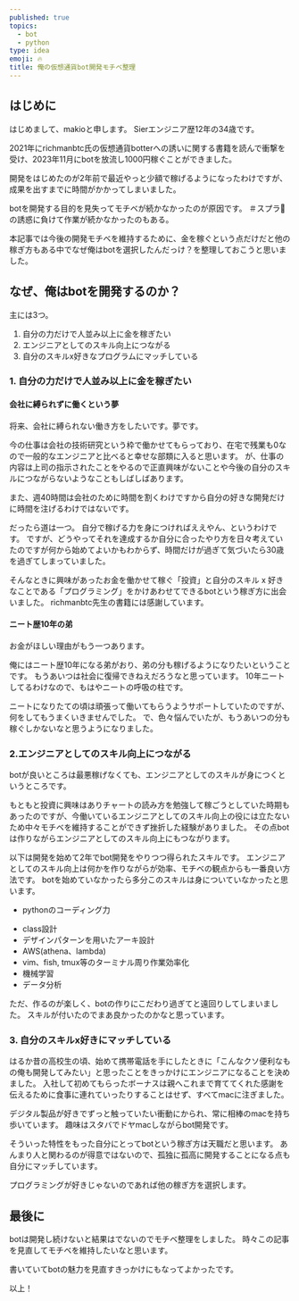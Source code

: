 ```yaml
---
published: true
topics:
  - bot
  - python
type: idea
emoji: 🔥
title: 俺の仮想通貨bot開発モチベ整理
---
```

## はじめに
はじめまして、makioと申します。
Sierエンジニア歴12年の34歳です。

2021年にrichmanbtc氏の仮想通貨botterへの誘いに関する書籍を読んで衝撃を受け、2023年11月にbotを放流し1000円稼ぐことができました。

開発をはじめたのが2年前で最近やっと少額で稼げるようになったわけですが、成果を出すまでに時間がかかってしまいました。

botを開発する目的を見失ってモチベが続かなかったのが原因です。
＃スプラ🦑の誘惑に負けて作業が続かなかったのもある。

本記事では今後の開発モチベを維持するために、金を稼ぐという点だけだと他の稼ぎ方もある中でなぜ俺はbotを選択したんだっけ？を整理しておこうと思いました。

## なぜ、俺はbotを開発するのか？
主には3つ。

1. 自分の力だけで人並み以上に金を稼ぎたい
2. エンジニアとしてのスキル向上につながる
3. 自分のスキルx好きなプログラムにマッチしている

### 1. 自分の力だけで人並み以上に金を稼ぎたい
#### 会社に縛られずに働くという夢
将来、会社に縛られない働き方をしたいです。夢です。

今の仕事は会社の技術研究という枠で働かせてもらっており、在宅で残業も0なので一般的なエンジニアと比べると幸せな部類に入ると思います。
が、仕事の内容は上司の指示されたことをやるので正直興味がないことや今後の自分のスキルにつながらないようなこともしばしばあります。

また、週40時間は会社のために時間を割くわけですから自分の好きな開発だけに時間を注げるわけではないです。

だったら道は一つ。
自分で稼げる力を身につければええやん、というわけです。
ですが、どうやってそれを達成するか自分に合ったやり方を日々考えていたのですが何から始めてよいかもわからず、時間だけが過ぎて気づいたら30歳を過ぎてしまっていました。

そんなときに興味があったお金を働かせて稼ぐ「投資」と自分のスキル x 好きなことである「プログラミング」をかけあわせてできるbotという稼ぎ方に出会いました。
richmanbtc先生の書籍には感謝しています。

#### ニート歴10年の弟
お金がほしい理由がもう一つあります。

俺にはニート歴10年になる弟がおり、弟の分も稼げるようになりたいということです。
もうあいつは社会に復帰できねえだろうなと思っています。
10年ニートしてるわけなので、もはやニートの呼吸の柱です。

ニートになりたての頃は頑張って働いてもらうようサポートしていたのですが、何をしてもうまくいきませんでした。
で、色々悩んでいたが、もうあいつの分も稼ぐしかないなと思うようになりました。

### 2.エンジニアとしてのスキル向上につながる
botが良いところは最悪稼げなくても、エンジニアとしてのスキルが身につくというところです。

もともと投資に興味はありチャートの読み方を勉強して稼ごうとしていた時期もあったのですが、今働いているエンジニアとしてのスキル向上の役には立たないため中々モチベを維持することができず挫折した経験がありました。
その点botは作りながらエンジニアとしてのスキル向上にもつながります。

以下は開発を始めて2年でbot開発をやりつつ得られたスキルです。
エンジニアとしてのスキル向上は何かを作りながらが効率、モチベの観点からも一番良い方法です。
botを始めていなかったら多分このスキルは身についていなかったと思います。
* pythonのコーディング力
- class設計
- デザインパターンを用いたアーキ設計
- AWS(athena、lambda)
- vim、fish, tmux等のターミナル周り作業効率化
- 機械学習
- データ分析

ただ、作るのが楽しく、botの作りにこだわり過ぎてと遠回りしてしまいました。
スキルが付いたのでまあ良かったのかなと思っています。

### 3. 自分のスキルx好きにマッチしている
はるか昔の高校生の頃、始めて携帯電話を手にしたときに「こんなクソ便利なもの俺も開発してみたい」と思ったことをきっかけにエンジニアになることを決めました。
入社して初めてもらったボーナスは親へこれまで育ててくれた感謝を伝えるために食事に連れていったりすることはせず、すべてmacに注ぎました。

デジタル製品が好きでずっと触っていたい衝動にかられ、常に相棒のmacを持ち歩いています。
趣味はスタバでドヤmacしながらbot開発です。

そういった特性をもった自分にとってbotという稼ぎ方は天職だと思います。
あんまり人と関わるのが得意ではないので、孤独に孤高に開発することになる点も自分にマッチしています。

プログラミングが好きじゃないのであれば他の稼ぎ方を選択します。

## 最後に
botは開発し続けないと結果はでないのでモチベ整理をしました。
時々この記事を見直してモチベを維持したいなと思います。

書いていてbotの魅力を見直すきっかけにもなってよかったです。

以上！
